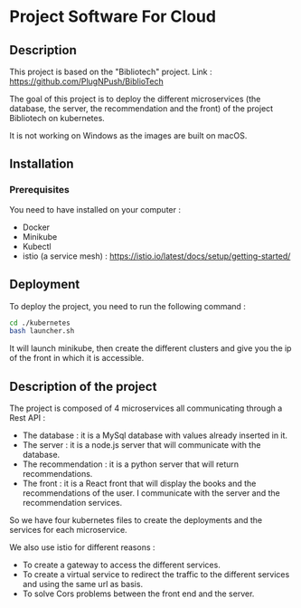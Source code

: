 # Project Software For Cloud

## Description

This project is based on the "Bibliotech" project. Link : https://github.com/PlugNPush/BiblioTech

The goal of this project is to deploy the different microservices (the database, the server, the recommendation and the front) 
of the project Bibliotech on kubernetes.

It is not working on Windows as the images are built on macOS.

## Installation

### Prerequisites

You need to have installed on your computer :
- Docker
- Minikube
- Kubectl
- istio (a service mesh) : https://istio.io/latest/docs/setup/getting-started/

## Deployment

To deploy the project, you need to run the following command :

```bash
cd ./kubernetes
bash launcher.sh
```

It will launch minikube, then create the different clusters and give you the ip of the front in which it is accessible.

## Description of the project

The project is composed of 4 microservices all communicating through a Rest API :
- The database : it is a MySql database with values already inserted in it.
- The server : it is a node.js server that will communicate with the database.
- The recommendation : it is a python server that will return recommendations.
- The front : it is a React front that will display the books and the recommendations of the user. I communicate with the server and the recommendation services.

So we have four kubernetes files to create the deployments and the services for each microservice.

We also use istio for different reasons :
- To create a gateway to access the different services.
- To create a virtual service to redirect the traffic to the different services and using the same url as basis.
- To solve Cors problems between the front end and the server.